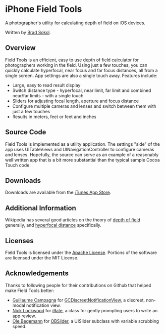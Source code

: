 # iPhone Field Tools

A photographer's utility for calculating depth of field on iOS devices.

Written by [Brad Sokol](https://github.com/bradsokol).

## Overview

Field Tools is an efficient, easy to use depth of field calculator for photographers working in the field. Using just a few touches, you can quickly calculate hyperfocal, near focus and far focus distances, all from a single screen. App settings are also a single touch away. Features include:

* Large, easy to read result display
* Switch distance type - hyperfocal, near limit, far limit and combined near/far limits - with a single touch
* Sliders for adjusting focal length, aperture and focus distance
* Configure multiple cameras and lenses and switch between them with just a few touches
* Results in meters, feet or feet and inches

## Source Code

Field Tools is implemented as a utility application. The settings "side" of the app uses UITableViews and UINavigationController to configure cameras and lenses. Hopefully, the source can serve as an example of a reasonably well written app that is a bit more substantial than the typical sample Cocoa Touch code.

## Downloads

Downloads are available from the [iTunes App Store](http://itunes.apple.com/WebObjects/MZStore.woa/wa/viewSoftware?id=305817254&mt=8).

## Additional Information

Wikipedia has several good articles on the theory of [depth of field](http://en.wikipedia.org/wiki/Depth_of_field) generally, and [hyperfocal distance](http://en.wikipedia.org/wiki/Hyperfocal_distance) specifically.

## Licenses

Field Tools is licensed under the [Apache License](http://www.apache.org/licenses/LICENSE-2.0.html). Portions of the software are licensed under the MIT License.

## Acknowledgements

Thanks to following people for their contributions on Github that helped make Field Tools better:

* [Guillaume Campagna](https://github.com/gcamp) for [GCDiscreetNotificationView](https://github.com/gcamp/GCDiscreetNotificationView), a discreet, non-modal notification view.
* [Nick Lockwood](https://github.com/nicklockwood) for [iRate](https://github.com/nicklockwood/iRate), a class for gently prompting users to write an app review.
* [Ole Begemann](https://github.com/ole) for [OBSlider](https://github.com/ole/OBSlider), a UISlider subclass with variable scrubbing speed.

